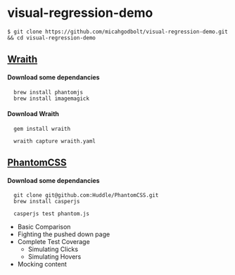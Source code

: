 # visual-regression-demo

```
$ git clone https://github.com/micahgodbolt/visual-regression-demo.git && cd visual-regression-demo
```

## [Wraith](https://github.com/BBC-News/wraith)


#### Download some dependancies
```
  brew install phantomjs
  brew install imagemagick
```

#### Download Wraith
```
  gem install wraith
  
  wraith capture wraith.yaml
```







## [PhantomCSS](https://github.com/Huddle/PhantomCSS)

#### Download some dependancies
```
  git clone git@github.com:Huddle/PhantomCSS.git
  brew install casperjs
  
  casperjs test phantom.js
```


- Basic Comparison
- Fighting the pushed down page
- Complete Test Coverage
  -  Simulating Clicks
  -  Simulating Hovers
- Mocking content
